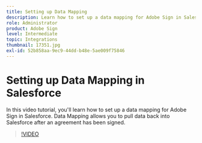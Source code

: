 ```yaml
---
title: Setting up Data Mapping
description: Learn how to set up a data mapping for Adobe Sign in Salesforce
role: Administrator
product: Adobe Sign
level: Intermediate
topic: Integrations
thumbnail: 17351.jpg
exl-id: 52b858aa-9ec9-44dd-b48e-5ae009f75846
---
```

# Setting up Data Mapping in Salesforce

In this video tutorial, you'll learn how to set up a data mapping for Adobe Sign in Salesforce. Data Mapping allows you to pull data back into Salesforce after an agreement has been signed.

>[!VIDEO](https://video.tv.adobe.com/v/17351?hidetitle=true)
